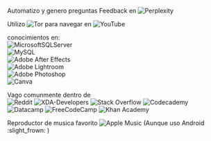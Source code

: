 Automatizo y genero preguntas Feedback en ![Perplexity](https://img.shields.io/badge/perplexity-000000?style=for-the-badge&logo=perplexity&logoColor=088F8F)


Utilizo ![Tor](https://img.shields.io/badge/Tor-7D4698?style=for-the-badge&logo=Tor-Browser&logoColor=white) para navegar en ![YouTube](https://img.shields.io/badge/YouTube-%23FF0000.svg?style=for-the-badge&logo=YouTube&logoColor=white)



conocimientos en:
<br>![MicrosoftSQLServer](https://img.shields.io/badge/Microsoft%20SQL%20Server-CC2927?style=for-the-badge&logo=microsoft%20sql%20server&logoColor=white)
<br>![MySQL](https://img.shields.io/badge/mysql-4479A1.svg?style=for-the-badge&logo=mysql&logoColor=white)
<br>![Adobe After Effects](https://img.shields.io/badge/Adobe%20After%20Effects-9999FF.svg?style=for-the-badge&logo=Adobe%20After%20Effects&logoColor=white)
<br>![Adobe Lightroom](https://img.shields.io/badge/Adobe%20Lightroom-31A8FF.svg?style=for-the-badge&logo=Adobe%20Lightroom&logoColor=white)
<br>![Adobe Photoshop](https://img.shields.io/badge/adobe%20photoshop-%2331A8FF.svg?style=for-the-badge&logo=adobe%20photoshop&logoColor=white)
<br>![Canva](https://img.shields.io/badge/Canva-%2300C4CC.svg?style=for-the-badge&logo=Canva&logoColor=white)

Vago comunmente dentro de <br>
![Reddit](https://img.shields.io/badge/Reddit-%23FF4500.svg?style=for-the-badge&logo=Reddit&logoColor=white)
![XDA-Developers](https://img.shields.io/badge/XDA--Developers-%23AC6E2F.svg?style=for-the-badge&logo=XDA-Developers&logoColor=white)
![Stack Overflow](https://img.shields.io/badge/-Stackoverflow-FE7A16?style=for-the-badge&logo=stack-overflow&logoColor=white)
![Codecademy](https://img.shields.io/badge/Codecademy-FFF0E5?style=for-the-badge&logo=codecademy&logoColor=1F243A)
![Datacamp](https://img.shields.io/badge/Datacamp-05192D?style=for-the-badge&logo=datacamp&logoColor=03E860)
![FreeCodeCamp](https://img.shields.io/badge/Freecodecamp-%23123.svg?&style=for-the-badge&logo=freecodecamp&logoColor=green)
![Khan Academy](https://img.shields.io/badge/KhanAcademy-%2314BF96.svg?style=for-the-badge&logo=KhanAcademy&logoColor=white)

Reproductor de musica favorito 
![Apple Music](https://img.shields.io/badge/Apple_Music-9933CC?style=for-the-badge&logo=apple-music&logoColor=white) (Aunque uso Android :slight_frown: )

